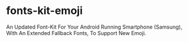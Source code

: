 # fonts-kit-emoji
An Updated Font-Kit For Your Android Running Smartphone (Samsung), With An Extended Fallback Fonts, To Support New Emoji.
